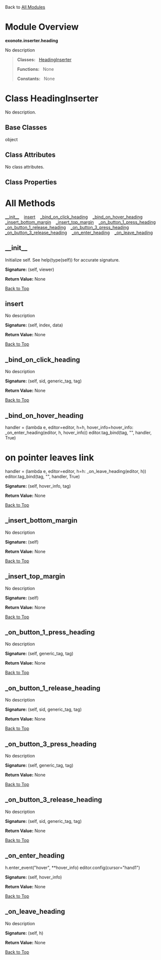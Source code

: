 Back to [All Modules](https://github.com/pyrustic/blob/master/docs/modules/README.md#readme)

# Module Overview

**exonote.inserter.heading**
 
No description

> **Classes:** &nbsp; [HeadingInserter](https://github.com/pyrustic/blob/master/docs/modules/content/exonote.inserter.heading/content/classes/HeadingInserter.md#class-headinginserter)
>
> **Functions:** &nbsp; None
>
> **Constants:** &nbsp; None

# Class HeadingInserter
No description.

## Base Classes
object

## Class Attributes
No class attributes.

## Class Properties


# All Methods
[\_\_init\_\_](#__init__) &nbsp;&nbsp; [insert](#insert) &nbsp;&nbsp; [\_bind\_on\_click\_heading](#_bind_on_click_heading) &nbsp;&nbsp; [\_bind\_on\_hover\_heading](#_bind_on_hover_heading) &nbsp;&nbsp; [\_insert\_bottom\_margin](#_insert_bottom_margin) &nbsp;&nbsp; [\_insert\_top\_margin](#_insert_top_margin) &nbsp;&nbsp; [\_on\_button\_1\_press\_heading](#_on_button_1_press_heading) &nbsp;&nbsp; [\_on\_button\_1\_release\_heading](#_on_button_1_release_heading) &nbsp;&nbsp; [\_on\_button\_3\_press\_heading](#_on_button_3_press_heading) &nbsp;&nbsp; [\_on\_button\_3\_release\_heading](#_on_button_3_release_heading) &nbsp;&nbsp; [\_on\_enter\_heading](#_on_enter_heading) &nbsp;&nbsp; [\_on\_leave\_heading](#_on_leave_heading)

## \_\_init\_\_
Initialize self.  See help(type(self)) for accurate signature.



**Signature:** (self, viewer)





**Return Value:** None

[Back to Top](#module-overview)


## insert
No description



**Signature:** (self, index, data)





**Return Value:** None

[Back to Top](#module-overview)


## \_bind\_on\_click\_heading
No description



**Signature:** (self, sid, generic\_tag, tag)





**Return Value:** None

[Back to Top](#module-overview)


## \_bind\_on\_hover\_heading
handler = (lambda e, editor=editor, h=h, hover_info=hover_info:
           _on_enter_heading(editor, h, hover_info))
editor.tag_bind(tag, "<Enter>", handler, True)
# on pointer leaves link
handler = (lambda e, editor=editor, h=h:
           _on_leave_heading(editor, h))
editor.tag_bind(tag, "<Leave>", handler, True)



**Signature:** (self, hover\_info, tag)





**Return Value:** None

[Back to Top](#module-overview)


## \_insert\_bottom\_margin
No description



**Signature:** (self)





**Return Value:** None

[Back to Top](#module-overview)


## \_insert\_top\_margin
No description



**Signature:** (self)





**Return Value:** None

[Back to Top](#module-overview)


## \_on\_button\_1\_press\_heading
No description



**Signature:** (self, generic\_tag, tag)





**Return Value:** None

[Back to Top](#module-overview)


## \_on\_button\_1\_release\_heading
No description



**Signature:** (self, sid, generic\_tag, tag)





**Return Value:** None

[Back to Top](#module-overview)


## \_on\_button\_3\_press\_heading
No description



**Signature:** (self, generic\_tag, tag)





**Return Value:** None

[Back to Top](#module-overview)


## \_on\_button\_3\_release\_heading
No description



**Signature:** (self, sid, generic\_tag, tag)





**Return Value:** None

[Back to Top](#module-overview)


## \_on\_enter\_heading
h.enter_event("hover", **hover_info)
editor.config(cursor="hand1")



**Signature:** (self, hover\_info)





**Return Value:** None

[Back to Top](#module-overview)


## \_on\_leave\_heading
No description



**Signature:** (self, h)





**Return Value:** None

[Back to Top](#module-overview)



